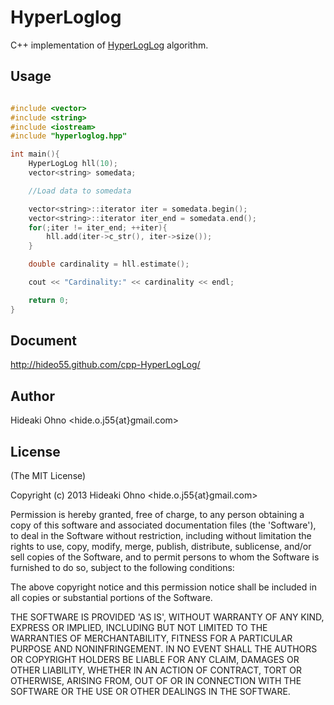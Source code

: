 # HyperLoglog

C++ implementation of [HyperLogLog](http://algo.inria.fr/flajolet/Publications/FlFuGaMe07.pdf) algorithm.

## Usage

```C++

#include <vector>
#include <string>
#include <iostream>
#include "hyperloglog.hpp"

int main(){
    HyperLogLog hll(10);
    vector<string> somedata;

    //Load data to somedata

    vector<string>::iterator iter = somedata.begin();
    vector<string>::iterator iter_end = somedata.end();
    for(;iter != iter_end; ++iter){
        hll.add(iter->c_str(), iter->size());
    }

    double cardinality = hll.estimate();

    cout << "Cardinality:" << cardinality << endl;

    return 0;
}

```
## Document

http://hideo55.github.com/cpp-HyperLogLog/

## Author

Hideaki Ohno <hide.o.j55{at}gmail.com>

## License 

(The MIT License)

Copyright (c) 2013 Hideaki Ohno &lt;hide.o.j55{at}gmail.com&gt;

Permission is hereby granted, free of charge, to any person obtaining
a copy of this software and associated documentation files (the
'Software'), to deal in the Software without restriction, including
without limitation the rights to use, copy, modify, merge, publish,
distribute, sublicense, and/or sell copies of the Software, and to
permit persons to whom the Software is furnished to do so, subject to
the following conditions:

The above copyright notice and this permission notice shall be
included in all copies or substantial portions of the Software.

THE SOFTWARE IS PROVIDED 'AS IS', WITHOUT WARRANTY OF ANY KIND,
EXPRESS OR IMPLIED, INCLUDING BUT NOT LIMITED TO THE WARRANTIES OF
MERCHANTABILITY, FITNESS FOR A PARTICULAR PURPOSE AND NONINFRINGEMENT.
IN NO EVENT SHALL THE AUTHORS OR COPYRIGHT HOLDERS BE LIABLE FOR ANY
CLAIM, DAMAGES OR OTHER LIABILITY, WHETHER IN AN ACTION OF CONTRACT,
TORT OR OTHERWISE, ARISING FROM, OUT OF OR IN CONNECTION WITH THE
SOFTWARE OR THE USE OR OTHER DEALINGS IN THE SOFTWARE.
